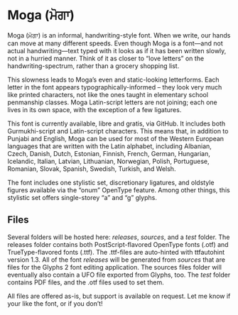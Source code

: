 Moga (ਮੋਗਾ)
=========

Moga (ਮੋਗਾ) is an informal, handwriting-style font. 
When we write, our hands can move at many different speeds. 
Even though Moga is a font—and not actual handwriting—text typed with it looks as if it has been written slowly, not in a hurried manner. 
Think of it as closer to “love letters” on the handwriting-spectrum, rather than a grocery shopping list.

This slowness leads to Moga’s even and static-looking letterforms. 
Each letter in the font appears typographically-informed – they look very much like printed characters, not like the ones taught in elementary school penmanship classes. 
Moga Latin-script letters are not joining; each one lives in its own space, with the exception of a few ligatures.

This font is currently available, libre and gratis, via GitHub. 
It includes both Gurmukhi-script and Latin-script characters. 
This means that, in addition to Punjabi and English, Moga can be used for most of the Western European languages that are written with the Latin alphabet, including Albanian, Czech, Danish, Dutch, Estonian, Finnish, French, German, Hungarian, Icelandic, Italian, Latvian, Lithuanian, Norwegian, Polish, Portuguese, Romanian, Slovak, Spanish, Swedish, Turkish, and Welsh.

The font includes one stylistic set, discretionary ligatures, and oldstyle figures available via the “onum” OpenType feature. 
Among other things, this stylistic set offers single-storey “a” and “g” glyphs.

Files
------

Several folders will be hosted here: _releases_, _sources_, and a _test_ folder. 
The releases folder contains both PostScript-flavored OpenType fonts (.otf) and TrueType-flavored fonts (.ttf). 
The .ttf-files are auto-hinted with ttfautohint version 1.3. 
All of the font _releases_ will be generated from _sources_ that are files for the Glyphs 2 font editing application. 
The sources files folder will eventually also contain a UFO file exported from Glyphs, too. 
The _test_ folder contains PDF files, and the .otf files used to set them.

All files are offered as-is, but support is available on request. 
Let me know if your like the font, or if you don’t!
